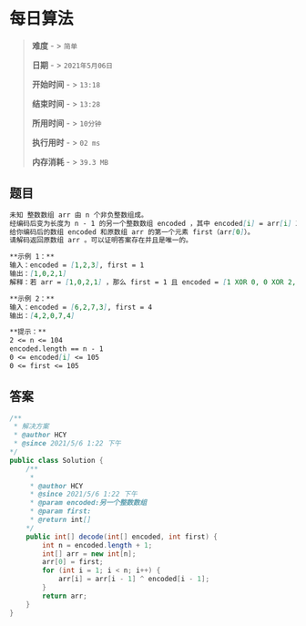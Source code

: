 # 每日算法

> **难度**  - > `简单`
>
> **日期** - > `2021年5月06日`
>
> **开始时间** - > `13:18`
>
> **结束时间** - > `13:28`
>
> **所用时间** - > `10分钟`
>
> **执行用时** - > `02 ms`
>
> **内存消耗** - > `39.3 MB`

## 题目

```markdown
未知 整数数组 arr 由 n 个非负整数组成。
经编码后变为长度为 n - 1 的另一个整数数组 encoded ，其中 encoded[i] = arr[i] XOR arr[i + 1] 。例如，arr = [1,0,2,1] 经编码后得到 encoded = [1,2,3] 。
给你编码后的数组 encoded 和原数组 arr 的第一个元素 first（arr[0]）。
请解码返回原数组 arr 。可以证明答案存在并且是唯一的。

**示例 1：**
输入：encoded = [1,2,3], first = 1
输出：[1,0,2,1]
解释：若 arr = [1,0,2,1] ，那么 first = 1 且 encoded = [1 XOR 0, 0 XOR 2, 2 XOR 1] = [1,2,3]

**示例 2：**
输入：encoded = [6,2,7,3], first = 4
输出：[4,2,0,7,4]

**提示：**
2 <= n <= 104
encoded.length == n - 1
0 <= encoded[i] <= 105
0 <= first <= 105
```

## 答案

```java
/**
 * 解决方案
 * @author HCY
 * @since 2021/5/6 1:22 下午
*/
public class Solution {
    /**
     *
     * @author HCY
     * @since 2021/5/6 1:22 下午
     * @param encoded:另一个整数数组
     * @param first:
     * @return int[]
    */
    public int[] decode(int[] encoded, int first) {
        int n = encoded.length + 1;
        int[] arr = new int[n];
        arr[0] = first;
        for (int i = 1; i < n; i++) {
            arr[i] = arr[i - 1] ^ encoded[i - 1];
        }
        return arr;
    }
}
```